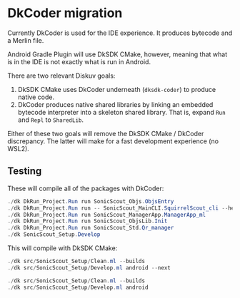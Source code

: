 # DkCoder migration

Currently DkCoder is used for the IDE experience. It produces bytecode and a Merlin file.

Android Gradle Plugin will use DkSDK CMake, however, meaning that what is in the IDE is not exactly what is run in Android.

There are two relevant Diskuv goals:

1. DkSDK CMake uses DkCoder underneath (`dksdk-coder`) to produce native code.
2. DkCoder produces native shared libraries by linking an embedded bytecode interpreter into a skeleton shared library. That is, expand `Run` and `Repl` to `SharedLib`.

Either of these two goals will remove the DkSDK CMake / DkCoder discrepancy. The latter will make for a fast development experience (no WSL2).

## Testing

These will compile all of the packages with DkCoder:

```powershell
./dk DkRun_Project.Run run SonicScout_Objs.ObjsEntry
./dk DkRun_Project.Run run -- SonicScout_MainCLI.SquirrelScout_cli --help
./dk DkRun_Project.Run run SonicScout_ManagerApp.ManagerApp_ml
./dk DkRun_Project.Run run SonicScout_ObjsLib.Init
./dk DkRun_Project.Run run SonicScout_Std.Qr_manager
./dk SonicScout_Setup.Develop
```

This will compile with DkSDK CMake:

```powershell
./dk src/SonicScout_Setup/Clean.ml --builds
./dk src/SonicScout_Setup/Develop.ml android --next

./dk src/SonicScout_Setup/Clean.ml --builds
./dk src/SonicScout_Setup/Develop.ml android
```
